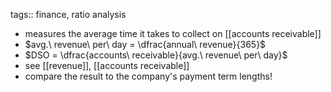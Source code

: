 tags:: finance, ratio analysis

- measures the average time it takes to collect on [[accounts receivable]]
- $avg.\ revenue\ per\ day = \dfrac{annual\ revenue}{365}$
- $DSO = \dfrac{accounts\ receivable}{avg.\ revenue\ per\ day}$
- see [[revenue]], [[accounts receivable]]
- compare the result to the company's payment term lengths!